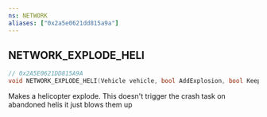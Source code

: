 ```yaml
---
ns: NETWORK
aliases: ["0x2a5e0621dd815a9a"]
---
```

## NETWORK_EXPLODE_HELI

```c
// 0x2A5E0621DD815A9A
void NETWORK_EXPLODE_HELI(Vehicle vehicle, bool AddExplosion, bool KeepDamageEntity, Network network);
```

Makes a helicopter explode. This doesn't trigger the crash task on abandoned helis it just blows them up

